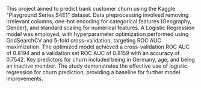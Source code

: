 This project aimed to predict bank customer churn using the Kaggle "Playground Series S4E1" dataset. 
Data preprocessing involved removing irrelevant columns, one-hot encoding for categorical features (Geography, Gender), and standard scaling for numerical features. 
A Logistic Regression model was employed, with hyperparameter optimization performed using GridSearchCV and 5-fold cross-validation, targeting ROC AUC maximization. 
The optimized model achieved a cross-validation ROC AUC of 0.8194 and a validation set ROC AUC of 0.8159 with an accuracy of 0.7542. 
Key predictors for churn included being in Germany, age, and being an inactive member. 
The study demonstrates the effective use of logistic regression for churn prediction, providing a baseline for further model improvements.
